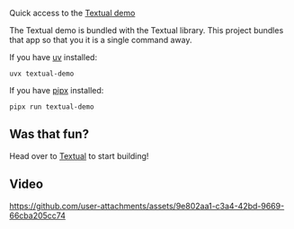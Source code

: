 
Quick access to the [Textual demo](https://github.com/textualize/textual)

The Textual demo is bundled with the Textual library.
This project bundles that app so that you it is a single command away.
      
If you have [uv](https://docs.astral.sh/uv/guides/tools/) installed:

```
uvx textual-demo
```

If you have [pipx](https://pipx.pypa.io/stable/) installed:

```
pipx run textual-demo
```

## Was that fun? 

Head over to [Textual](https://github.com/textualize/textual/) to start building!


## Video 
     
https://github.com/user-attachments/assets/9e802aa1-c3a4-42bd-9669-66cba205cc74
     




